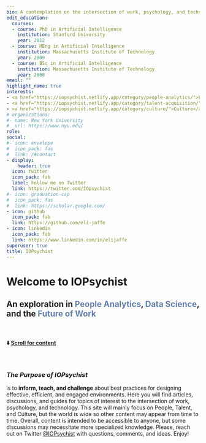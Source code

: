 ```yaml
---
bio: A contemplation on the intersection of work, psychology, and technology.
edit_education:
  courses:
  - course: PhD in Artificial Intelligence
    institution: Stanford University
    year: 2012
  - course: MEng in Artificial Intelligence
    institution: Massachusetts Institute of Technology
    year: 2009
  - course: BSc in Artificial Intelligence
    institution: Massachusetts Institute of Technology
    year: 2008
email: ""
highlight_name: true
interests:
- <a href="https://iopsychist.netlify.app/category/people-analytics/">People Analytics</a>
- <a href="https://iopsychist.netlify.app/category/talent-acquisition/">Talent Acquisition</a>
- <a href="https://iopsychist.netlify.app/category/culture/">Culture</a>
# organizations:
#- name: New York University
#  url: https://www.nyu.edu/
role: 
social:
#- icon: envelope
#  icon_pack: fas
#  link: /#contact
- display:
    header: true
  icon: twitter
  icon_pack: fab
  label: Follow me on Twitter
  link: https://twitter.com/IOpsychist
#- icon: graduation-cap
#  icon_pack: fas
#  link: https://scholar.google.com/
- icon: github
  icon_pack: fab
  link: https://github.com/eli-jaffe
- icon: linkedin
  icon_pack: fab
  link: https://www.linkedin.com/in/elijaffe
superuser: true
title: IOPsychist
---
```


<!-- {{< icon name="download" pack="fas" >}} Download my {{< staticref "uploads/resume.pdf" "newtab" >}}resumé{{< /staticref >}}. -->

# Welcome to IOPsychist

## An exploration in <span style="color: #607EAA;"> **People Analytics**</span>, <span style="color: #607EAA;">**Data Science**</span>, and the <span style="color: #607EAA;">**Future of Work**</span>

<br>

#### :arrow_down: [Scroll for content](#posts)

<br>

### *The Purpose of IOPsychist*
is to **inform, teach, and challenge** about best practices for designing effective, efficient, and engaged environments. Here you will find articles, discussions, and guides for topics of interest to the intersection of work, psychology, and technology. This site will mainly focus on People, Talent, and Culture, but the world is wide so other content may appear from time to time.  Overall, content is intended to be accessible to anyone, but some discussions may necessitate more specialized knowledge. Please, reach out on Twitter [@IOPsychist](twitter.com/iopsychist) with questions, comments, and ideas. Enjoy!
